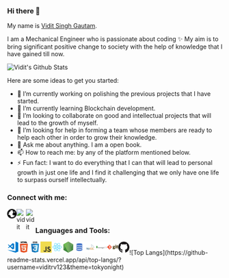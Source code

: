 ### Hi there 👋

My name is [Vidit Singh Gautam](https://viditrv123.github.io/MyPortfolio/). 

I am a Mechanical Engineer who is passionate about coding ✨
My aim is to bring significant positive change to society with the help of knowledge that I have gained till now.

![Vidit's Github Stats](https://github-readme-stats.vercel.app/api?username=viditrv123&show_icons=true)

Here are some ideas to get you started:

- 🔭 I’m currently working on polishing the previous projects that I have started.
- 🌱 I’m currently learning Blockchain development.
- 👯 I’m looking to collaborate on good and intellectual projects that will lead to the growth of myself.
- 🤔 I’m looking for help in forming a team whose members are ready to help each other in order to grow their knowledge.
- 💬 Ask me about anything. I am a open book.
- 📫 How to reach me: by any of the platform mentioned below.
- ⚡ Fun fact: I want to do everything that I can that will lead to personal growth in just one life and I find it challenging that we only have one life to surpass ourself intellectually.

### Connect with me:

[<img align="left" alt="vidit" width="22px" src="https://raw.githubusercontent.com/iconic/open-iconic/master/svg/globe.svg" />][website]
[<img align="left" alt="vidit" width="22px" src="https://cdn.jsdelivr.net/npm/simple-icons@v3/icons/twitter.svg" />][twitter]
[<img align="left" alt="vidit" width="22px" src="https://cdn.jsdelivr.net/npm/simple-icons@v3/icons/linkedin.svg" />][linkedin]

<br />

### Languages and Tools:

<img align="left" alt="Visual Studio Code" width="26px" src="https://raw.githubusercontent.com/github/explore/80688e429a7d4ef2fca1e82350fe8e3517d3494d/topics/visual-studio-code/visual-studio-code.png" />
<img align="left" alt="HTML5" width="26px" src="https://raw.githubusercontent.com/github/explore/80688e429a7d4ef2fca1e82350fe8e3517d3494d/topics/html/html.png" />
<img align="left" alt="CSS3" width="26px" src="https://raw.githubusercontent.com/github/explore/80688e429a7d4ef2fca1e82350fe8e3517d3494d/topics/css/css.png" />
<img align="left" alt="JavaScript" width="26px" src="https://raw.githubusercontent.com/github/explore/80688e429a7d4ef2fca1e82350fe8e3517d3494d/topics/javascript/javascript.png" />
<img align="left" alt="React" width="26px" src="https://raw.githubusercontent.com/github/explore/80688e429a7d4ef2fca1e82350fe8e3517d3494d/topics/react/react.png" />
<img align="left" alt="Node.js" width="26px" src="https://raw.githubusercontent.com/github/explore/80688e429a7d4ef2fca1e82350fe8e3517d3494d/topics/nodejs/nodejs.png" />
<img align="left" alt="SQL" width="26px" src="https://raw.githubusercontent.com/github/explore/80688e429a7d4ef2fca1e82350fe8e3517d3494d/topics/sql/sql.png" />
<img align="left" alt="MySQL" width="26px" src="https://raw.githubusercontent.com/github/explore/80688e429a7d4ef2fca1e82350fe8e3517d3494d/topics/mysql/mysql.png" />
<img align="left" alt="MongoDB" width="26px" src="https://raw.githubusercontent.com/github/explore/80688e429a7d4ef2fca1e82350fe8e3517d3494d/topics/mongodb/mongodb.png" />
<img align="left" alt="Git" width="26px" src="https://raw.githubusercontent.com/github/explore/80688e429a7d4ef2fca1e82350fe8e3517d3494d/topics/git/git.png" />
<img align="left" alt="GitHub" width="26px" src="https://raw.githubusercontent.com/github/explore/78df643247d429f6cc873026c0622819ad797942/topics/github/github.png" />

[website]:https://viditrv123.github.io/MyPortfolio/
[twitter]:https://twitter.com/ViditSinghGaut1
[linkedin]:https://www.linkedin.com/in/vidit-singh-gautam-642290178/

<br />
![Top Langs](https://github-readme-stats.vercel.app/api/top-langs/?username=viditrv123&theme=tokyonight)
